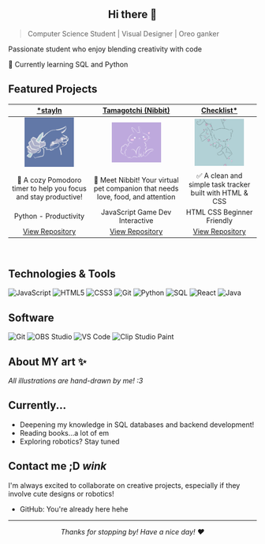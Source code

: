 
<div align="center">

## Hi there 🌻
</div>

>  Computer Science Student |  Visual Designer | Oreo ganker

Passionate student who enjoy blending creativity with code

🌱 Currently learning SQL and Python 

## Featured Projects

| <a href="https://github.com/maddie-0xFF/stayIn" target="_blank">*stayIn</a> | <a href="https://github.com/maddie-0xFF/tamagotchi" target="_blank">Tamagotchi (Nibbit)</a> | <a href="https://github.com/maddie-0xFF/Checklist-" target="_blank">Checklist*</a> |
| :---: | :---: | :---: |
| <img src="https://raw.githubusercontent.com/maddie-0xFF/stayIn/main/assets/raccoon.png" width="100px"> | <img src="https://raw.githubusercontent.com/maddie-0xFF/tamagotchi/main/assets/nibbit.png" width="100px"> | <img src="https://raw.githubusercontent.com/maddie-0xFF/Checklist-/main/assets/check.png" width="100px"> |
| 🦝 A cozy Pomodoro timer to help you focus and stay productive! | 🐇 Meet Nibbit! Your virtual pet companion that needs love, food, and attention | ✅ A clean and simple task tracker built with HTML & CSS |
| Python - Productivity | JavaScript Game Dev Interactive | HTML CSS Beginner Friendly |
| <a href="https://github.com/maddie-0xFF/stayIn" target="_blank">View Repository</a> | <a href="https://github.com/maddie-0xFF/tamagotchi" target="_blank">View Repository</a> | <a href="https://github.com/maddie-0xFF/Checklist-" target="_blank">View Repository</a> |

<br/>


## Technologies & Tools

![JavaScript](https://img.shields.io/badge/-JavaScript-F7DF1E?style=flat-square&logo=javascript&logoColor=black)
![HTML5](https://img.shields.io/badge/-HTML5-E34F26?style=flat-square&logo=html5&logoColor=white)
![CSS3](https://img.shields.io/badge/-CSS3-1572B6?style=flat-square&logo=css3)
![Git](https://img.shields.io/badge/-Git-F05032?style=flat-square&logo=git&logoColor=white)
![Python](https://img.shields.io/badge/-Python-3776AB?style=flat-square&logo=python&logoColor=white)
![SQL](https://img.shields.io/badge/-SQL-4479A1?style=flat-square&logo=mysql&logoColor=white)
![React](https://img.shields.io/badge/-React-61DAFB?style=flat-square&logo=react&logoColor=black)
![Java](https://img.shields.io/badge/-Java-007396?style=flat-square&logo=java&logoColor=white)

## Software

![Git](https://img.shields.io/badge/-Git-F05032?style=flat-square&logo=git&logoColor=white)
![OBS Studio](https://img.shields.io/badge/-OBS%20Studio-302E31?style=flat-square&logo=obsstudio&logoColor=white)
![VS Code](https://img.shields.io/badge/-VS%20Code-007ACC?style=flat-square&logo=visualstudiocode&logoColor=white)
![Clip Studio Paint](https://img.shields.io/badge/-Clip%20Studio%20Paint-000000?style=flat-square&logo=clipstudiopaint&logoColor=white)


## About MY art ✨

 *All illustrations are hand-drawn by me! :3* 

## Currently...

-  Deepening my knowledge in SQL databases and backend development!
-  Reading books...a lot of em
-  Exploring robotics? Stay tuned


##  Contact me ;D *wink*

I'm always excited to collaborate on creative projects, especially if they involve cute designs or robotics!

-  GitHub: You're already here hehe


---

<div align="center">
  
  *Thanks for stopping by! Have a nice day! ❤️*
</div>
